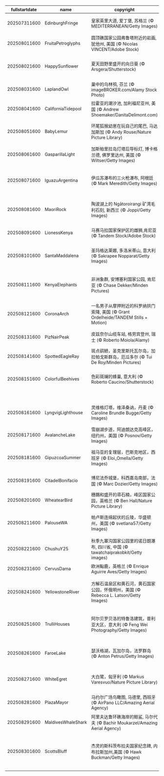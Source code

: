 |fullstartdate|name|copyright|title|image|
|--|--|--|--|--|
202507311600|EdinburghFringe|皇家英里大道, 爱丁堡, 苏格兰 (© MEDITERRANEAN/Getty Images)|惊喜随时上演|![](/zh-CN/2025/08/202507311600EdinburghFringe.jpg)|
202508011600|FruitaPetroglyphs|圆顶礁国家公园弗鲁塔附近的岩画, 犹他州, 美国 (© Nicolas VINCENT/Adobe Stock)|古老的岩画|![](/zh-CN/2025/08/202508011600FruitaPetroglyphs.jpg)|
202508021600|HappySunflower|夏天田野里盛开的向日葵 (© Arsgera/Shutterstock)|你好，黄色！|![](/zh-CN/2025/08/202508021600HappySunflower.jpg)|
202508031600|LaplandOwl|巢中的乌林鸮, 芬兰 (© imageBROKER.com/Alamy Stock Photo)|这是谁的家？|![](/zh-CN/2025/08/202508031600LaplandOwl.jpg)|
202508041600|CaliforniaTidepool|拉霍亚的潮汐池‌, 加利福尼亚州, 美国 (© Andrew Shoemaker/DanitaDelimont.com)|潮起潮落|![](/zh-CN/2025/08/202508041600CaliforniaTidepool.jpg)|
202508051600|BabyLemur|环尾狐猴幼崽在玩自己的尾巴‌, 马达加斯加 (© Andy Rouse/Nature Picture Library)|马达加斯加原住民|![](/zh-CN/2025/08/202508051600BabyLemur.jpg)|
202508061600|GasparillaLight|加斯帕里拉岛灯塔后导标灯, 博卡格兰德, 佛罗里达州, 美国 (© Wiltser/Getty Images)|海岸的密码|![](/zh-CN/2025/08/202508061600GasparillaLight.jpg)|
202508071600|IguazuArgentina|伊瓜苏瀑布的三火枪瀑布, 阿根廷 (© Mark Meredith/Getty Images)|奔流不息，为你为我|![](/zh-CN/2025/08/202508071600IguazuArgentina.jpg)|
202508081600|MaoriRock|陶波湖上的 Ngātoroirangi 矿湾毛利石刻, 新西兰 (© Joppi/Getty Images)|致敬原住民之声|![](/zh-CN/2025/08/202508081600MaoriRock.jpg)|
202508091600|LionessKenya|马赛马拉国家保护区的雌狮,肯尼亚 (© Tandem Stock/Adobe Stock)|为正义怒吼|![](/zh-CN/2025/08/202508091600LionessKenya.jpg)|
202508101600|SantaMaddalena|圣玛格达莱娜, 多洛米蒂山, 意大利 (© Sakrapee Nopparat/Getty Images)|来自山巅的明信片|![](/zh-CN/2025/08/202508101600SantaMaddalena.jpg)|
202508111600|KenyaElephants|非洲象群, 安博塞利国家公园, 肯尼亚 (© Chase Dekker/Minden Pictures)|野性、智慧与奇迹|![](/zh-CN/2025/08/202508111600KenyaElephants.jpg)|
202508121600|CoronaArch|一名男子从摩押附近的科罗纳拱门索降, 美国 (© Grant Ordelheide/TANDEM Stills + Motion)|地球的公开秘密|![](/zh-CN/2025/08/202508121600CoronaArch.jpg)|
202508131600|PizNairPeak|皮兹奈尔山缆车站, 格劳宾登州, 瑞士 (© Roberto Moiola/Alamy)|从山顶俯瞰|![](/zh-CN/2025/08/202508131600PizNairPeak.jpg)|
202508141600|SpottedEagleRay|斑点鹞鲼，圣克里斯托瓦尔岛‌，‌加拉帕戈斯群岛，厄瓜多尔 (© Tui De Roy/Minden Pictures)|水下翱翔|![](/zh-CN/2025/08/202508141600SpottedEagleRay.jpg)|
202508151600|ColorfulBeehives|色彩斑斓的蜂巢, 意大利 (© Roberto Caucino/Shutterstock)|成为改变的一“蜂”|![](/zh-CN/2025/08/202508151600ColorfulBeehives.jpg)|
||||![](/zh-CN/2025/08/.jpg)|
202508161600|LyngvigLighthouse|灵维格灯塔，维泽桑讷，丹麦 (© Caroline Brundle Bugge/Getty Images)|眺望大海的高塔|![](/zh-CN/2025/08/202508161600LyngvigLighthouse.jpg)|
202508171600|AvalancheLake|雪崩湖步道，阿迪朗达克高峰区，纽约州，美国 (© Posnov/Getty Images)|溪流入梦|![](/zh-CN/2025/08/202508171600AvalancheLake.jpg)|
202508181600|GipuzcoaSummer|祖马亚的复理层，巴斯克地区，西班牙 (© Eloi_Omella/Getty Images)|随海而流的岩石！|![](/zh-CN/2025/08/202508181600GipuzcoaSummer.jpg)|
202508191600|CitadelBonifacio|博尼法乔城堡，科西嘉岛南部，法国 (© Marc Dozier/Getty Images)|永恒的建筑|![](/zh-CN/2025/08/202508191600CitadelBonifacio.jpg)|
202508201600|WheatearBird|穗䳭和盛开的帚石楠，峰区国家公园，英格兰 (© Ben Hall/Nature Picture Library)|伫立凝视|![](/zh-CN/2025/08/202508201600WheatearBird.jpg)|
202508211600|PalouseWA|帕卢斯连绵起伏的丘陵，华盛顿州，美国 (© svetlana57/Getty Images)|大自然的绿色地毯|![](/zh-CN/2025/08/202508211600PalouseWA.jpg)|
202508221600|ChushuY25|秋季九寨沟国家公园里的诺日朗瀑布, 四川省, 中国 (© tawatchaiprakobkit/Getty images)|彩林叠翠间的瀑布|![](/zh-CN/2025/08/202508221600ChushuY25.jpg)|
202508231600|CervusDama|欧洲黇鹿‌，英格兰 (© Enrique Aguirre Aves/Getty Images)|“跟我来”|![](/zh-CN/2025/08/202508231600CervusDama.jpg)|
202508241600|YellowstoneRiver|方解石温泉区和黄石河，黄石国家公园，怀俄明州，美国 (© Rebecca L. Latson/Getty Images)|从火山之源到河流之路|![](/zh-CN/2025/08/202508241600YellowstoneRiver.jpg)|
202508251600|TrulliHouses|阿尔贝罗贝洛的特鲁洛建筑，普利亚大区，意大利 (© Feng Wei Photography/Getty Images)|一座非凡的特鲁洛小镇|![](/zh-CN/2025/08/202508251600TrulliHouses.jpg)|
202508261600|FaroeLake|瑟沃格湖，瓦加尔岛，法罗群岛 (© Anton Petrus/Getty Images)|海洋上方的湖泊|![](/zh-CN/2025/08/202508261600FaroeLake.jpg)|
202508271600|WhiteEgret|大白鹭，匈牙利 (© Markus Varesvuo/Nature Picture Library)|这只白鹭毫无遗憾|![](/zh-CN/2025/08/202508271600WhiteEgret.jpg)|
202508281600|PlazaMayor|马约尔广场鸟瞰图, 马德里, 西班牙 (© AirPano LLC/Amazing Aerial Agency)|网格的心脏|![](/zh-CN/2025/08/202508281600PlazaMayor.jpg)|
202508291600|MaldivesWhaleShark|阿里夫达鲁环礁海岸的鲸鲨, 马尔代夫 (© Bachir Moukarzel/Amazing Aerial Agency)|有鳍且惊艳|![](/zh-CN/2025/08/202508291600MaldivesWhaleShark.jpg)|
202508301600|ScottsBluff|杰灵的斯科茨布拉夫国家纪念碑‌, 内布拉斯加州,美国 (© Hawk Buckman/Getty Images)|彩绘的云，静默的悬崖|![](/zh-CN/2025/08/202508301600ScottsBluff.jpg)|
